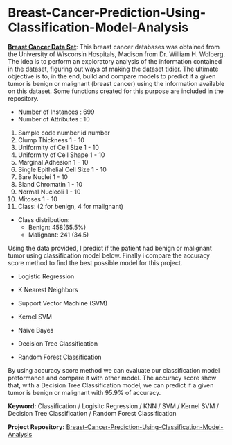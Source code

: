 # Breast-Cancer-Prediction-Using-Classification-Model-Analysis

**[Breast Cancer Data Set](https://www.cc.gatech.edu/projects/disl/VISTA/breast.html)**: This breast cancer databases was obtained from the University of Wisconsin Hospitals, Madison from Dr. William H. Wolberg. The idea is to perform an exploratory analysis of the information contained in the dataset, figuring out ways of making the dataset tidier. The ultimate objective is to, in the end, build and compare models to predict if a given tumor is benign or malignant (breast cancer) using the information available on this dataset. Some functions created for this purpose are included in the repository.

* Number of Instances : 699
* Number of Attributes : 10

1. Sample code number id number 
2. Clump Thickness 1 - 10 
3. Uniformity of Cell Size 1 - 10 
4. Uniformity of Cell Shape 1 - 10 
5. Marginal Adhesion 1 - 10 
6. Single Epithelial Cell Size 1 - 10 
7. Bare Nuclei 1 - 10 
8. Bland Chromatin 1 - 10 
9. Normal Nucleoli 1 - 10 
10. Mitoses 1 - 10 
11. Class: (2 for benign, 4 for malignant)

* Class distribution:
  * Benign: 458(65.5%)
  * Malignant: 241 (34.5)

Using the data provided, I predict if the patient had benign or malignant tumor using classification model below. Finally i compare the accuracy score method to find the best possible model for this project.

* Logistic Regression

* K Nearest Neighbors

* Support Vector Machine (SVM)

* Kernel SVM

* Naive Bayes

* Decision Tree Classification

* Random Forest Classification

By using accuracy score method we can evaluate our classification model preformance and compare it with other model. The accuracy score show that, with a Decision Tree Classification model, we can predict if a given tumor is benign or malignant with 95.9% of accuracy.

**Keyword:** Classification / Logisitc Regression / KNN / SVM / Kernel SVM / Decision Tree Classification / Random Forest Classification
 
 **Project Repository:** [Breast-Cancer-Prediction-Using-Classification-Model-Analysis](https://github.com/Asmuie/Breast-Cancer-Prediction-Using-Classification-Model-Analysis)
